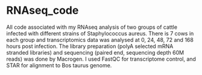 # RNAseq_code
All code associated with my RNAseq analysis of two groups of cattle infected with different strains of Staphylococcus aureus. There is 7 cows in each group and transcriptomics data was analysed at 0, 24, 48, 72 and 168 hours post infection. The library preparation (polyA selected mRNA stranded libraries) and sequencing (paired end, sequencing depth 60M reads) was done by Macrogen. I used FastQC for transcriptome control, and STAR for alignment to Bos taurus genome. 
